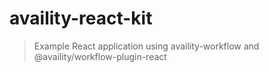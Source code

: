 # availity-react-kit

> Example React application using availity-workflow and @availity/workflow-plugin-react
